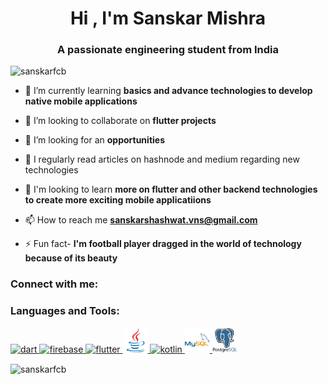 <h1 align="center">Hi , I'm Sanskar Mishra</h1>
<h3 align="center">A passionate engineering student from India</h3>

<p align="left"> <img src="https://komarev.com/ghpvc/?username=sanskarfcb&label=Profile%20views&color=0e75b6&style=flat" alt="sanskarfcb" /> </p>

- 🌱 I’m currently learning **basics and advance technologies to develop native mobile applications**

- 👯 I’m looking to collaborate on **flutter projects**

- 🤝 I’m looking for an **opportunities**

- 📝 I regularly read articles on hashnode and medium regarding new technologies

- 💬 I'm looking to learn **more on flutter and other backend technologies to create more exciting mobile applicatiions**

- 📫 How to reach me **sanskarshashwat.vns@gmail.com**

- ⚡ Fun fact- **I'm football player dragged in the world of technology because of its beauty**

<h3 align="left">Connect with me:</h3>
<p align="left">
</p>

<h3 align="left">Languages and Tools:</h3>
<p align="left"> <a href="https://dart.dev" target="_blank" rel="noreferrer"> <img src="https://www.vectorlogo.zone/logos/dartlang/dartlang-icon.svg" alt="dart" width="40" height="40"/> </a> <a href="https://firebase.google.com/" target="_blank" rel="noreferrer"> <img src="https://www.vectorlogo.zone/logos/firebase/firebase-icon.svg" alt="firebase" width="40" height="40"/> </a> <a href="https://flutter.dev" target="_blank" rel="noreferrer"> <img src="https://www.vectorlogo.zone/logos/flutterio/flutterio-icon.svg" alt="flutter" width="40" height="40"/> </a> <a href="https://www.java.com" target="_blank" rel="noreferrer"> <img src="https://raw.githubusercontent.com/devicons/devicon/master/icons/java/java-original.svg" alt="java" width="40" height="40"/> </a> <a href="https://kotlinlang.org" target="_blank" rel="noreferrer"> <img src="https://www.vectorlogo.zone/logos/kotlinlang/kotlinlang-icon.svg" alt="kotlin" width="40" height="40"/> </a> <a href="https://www.mysql.com/" target="_blank" rel="noreferrer"> <img src="https://raw.githubusercontent.com/devicons/devicon/master/icons/mysql/mysql-original-wordmark.svg" alt="mysql" width="40" height="40"/> </a> <a href="https://www.postgresql.org" target="_blank" rel="noreferrer"> <img src="https://raw.githubusercontent.com/devicons/devicon/master/icons/postgresql/postgresql-original-wordmark.svg" alt="postgresql" width="40" height="40"/> </a> </p>

<p><img align="center" src="https://github-readme-stats.vercel.app/api/top-langs?username=sanskarfcb&show_icons=true&locale=en&layout=compact" alt="sanskarfcb" /></p>
